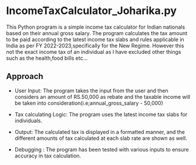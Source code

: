 # IncomeTaxCalculator_Joharika.py
This Python program is a simple income tax calculator for Indian nationals based on their annual gross salary. 
The program calculates the tax amount to be paid according to the latest income tax slabs and rules applicable in India as per FY 2022-2023,specifically for the New Regime.
However this not the exact income tax of an individual as I have excluded other things such as the health,food bills etc...

## Approach

- User Input: The program takes the input from the user and then considers an amount of RS.50,000 as rebate and the taxable income will be taken into consideration(i.e;annual_gross_salary - 50,000)

- Tax calculating Logic: The program uses the latest income tax slabs for individuals.

- Output: The calculated tax is displayed in a formatted manner, and the different amounts of tax calculated at each slab rate are shown as well.

- Debugging : The program has been tested with various inputs to ensure accuracy in tax calculation. 
